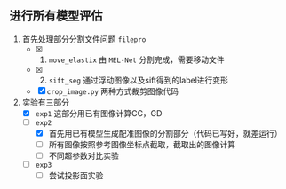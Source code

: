 ## 进行所有模型评估

1. 首先处理部分分割文件问题 `filepro`
    - [x] 1. `move_elastix` 由 `MEL-Net` 分割完成，需要移动文件
    - [x] 2. `sift_seg` 通过浮动图像以及sift得到的label进行变形
    - [x] `crop_image.py` 两种方式裁剪图像代码

2. 实验有三部分
    - [x] `exp1`
        这部分用已有图像计算CC，GD
    - [ ] `exp2`
        - [x] 首先用已有模型生成配准图像的分割部分（代码已写好，就差运行）
        - [ ] 所有图像按照参考图像坐标点截取，截取出的图像计算
        - [ ] 不同超参数对比实验
    - [ ] `exp3`
        - [ ] 尝试投影面实验
